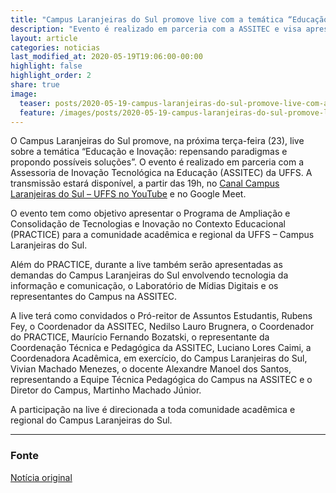 ```yaml
---
title: "Campus Laranjeiras do Sul promove live com a temática “Educação e Inovação”"
description: "Evento é realizado em parceria com a ASSITEC e visa apresentar o Programa PRACTICE"
layout: article
categories: noticias
last_modified_at: 2020-05-19T19:06:00-00:00
highlight: false
highlight_order: 2
share: true
image:
  teaser: posts/2020-05-19-campus-laranjeiras-do-sul-promove-live-com-a-tematica-educacao-e-inovacao.png
  feature: /images/posts/2020-05-19-campus-laranjeiras-do-sul-promove-live-com-a-tematica-educacao-e-inovacao.png
---
```

O Campus Laranjeiras do Sul promove, na próxima terça-feira (23), live sobre a temática “Educação e Inovação: repensando paradigmas e propondo possíveis soluções”. O evento é realizado em parceria com a Assessoria de Inovação Tecnológica na Educação (ASSITEC) da UFFS. A transmissão estará disponível, a partir das 19h, no [Canal Campus Laranjeiras do Sul – UFFS no YouTube](https://www.youtube.com/channel/UCMn2HuFsoQAcAsUFqtzdICw) e no Google Meet. 

O evento tem como objetivo apresentar o Programa de Ampliação e Consolidação de Tecnologias e Inovação no Contexto Educacional (PRACTICE) para a comunidade acadêmica e regional da UFFS – Campus Laranjeiras do Sul.

Além do PRACTICE, durante a live também serão apresentadas as demandas do Campus Laranjeiras do Sul envolvendo tecnologia da informação e comunicação, o Laboratório de Mídias Digitais e os representantes do Campus na ASSITEC.

A live terá como convidados o Pró-reitor de Assuntos Estudantis, Rubens Fey, o Coordenador da ASSITEC, Nedilso Lauro Brugnera, o Coordenador do PRACTICE, Maurício Fernando Bozatski, o representante da Coordenação Técnica e Pedagógica da ASSITEC, Luciano Lores Caimi, a Coordenadora Acadêmica, em exercício, do Campus Laranjeiras do Sul, Vivian Machado Menezes, o docente Alexandre Manoel dos Santos, representando a Equipe Técnica Pedagógica do Campus na ASSITEC e o Diretor do Campus, Martinho Machado Júnior.

A participação na live é direcionada a toda comunidade acadêmica e regional do Campus Laranjeiras do Sul.

---
### Fonte
[Notícia original](https://www.uffs.edu.br/campi/laranjeiras-do-sul/noticias/campus-laranjeiras-do-sul-promove-live-com-a-tematica-201ceducacao-e-inovacao201d)
